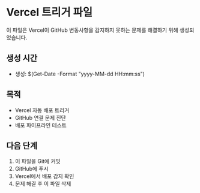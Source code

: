 # Vercel 트리거 파일

이 파일은 Vercel이 GitHub 변동사항을 감지하지 못하는 문제를 해결하기 위해 생성되었습니다.

## 생성 시간

- 생성: $(Get-Date -Format "yyyy-MM-dd HH:mm:ss")

## 목적

- Vercel 자동 배포 트리거
- GitHub 연결 문제 진단
- 배포 파이프라인 테스트

## 다음 단계

1. 이 파일을 Git에 커밋
2. GitHub에 푸시
3. Vercel에서 배포 감지 확인
4. 문제 해결 후 이 파일 삭제
